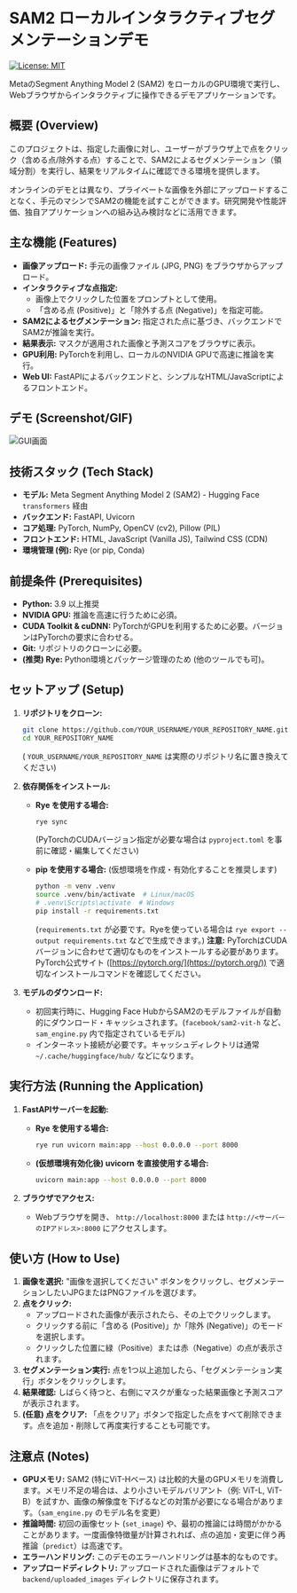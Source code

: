 # SAM2 ローカルインタラクティブセグメンテーションデモ

[![License: MIT](https://img.shields.io/badge/License-MIT-yellow.svg)](https://opensource.org/licenses/MIT) <!-- ライセンスに応じて変更 -->

MetaのSegment Anything Model 2 (SAM2) をローカルのGPU環境で実行し、Webブラウザからインタラクティブに操作できるデモアプリケーションです。

## 概要 (Overview)

このプロジェクトは、指定した画像に対し、ユーザーがブラウザ上で点をクリック（含める点/除外する点）することで、SAM2によるセグメンテーション（領域分割）を実行し、結果をリアルタイムに確認できる環境を提供します。

オンラインのデモとは異なり、プライベートな画像を外部にアップロードすることなく、手元のマシンでSAM2の機能を試すことができます。研究開発や性能評価、独自アプリケーションへの組み込み検討などに活用できます。

## 主な機能 (Features)

*   **画像アップロード:** 手元の画像ファイル (JPG, PNG) をブラウザからアップロード。
*   **インタラクティブな点指定:**
    *   画像上でクリックした位置をプロンプトとして使用。
    *   「含める点 (Positive)」と「除外する点 (Negative)」を指定可能。
*   **SAM2によるセグメンテーション:** 指定された点に基づき、バックエンドでSAM2が推論を実行。
*   **結果表示:** マスクが適用された画像と予測スコアをブラウザに表示。
*   **GPU利用:** PyTorchを利用し、ローカルのNVIDIA GPUで高速に推論を実行。
*   **Web UI:** FastAPIによるバックエンドと、シンプルなHTML/JavaScriptによるフロントエンド。

## デモ (Screenshot/GIF)


![GUI画面](https://blog.iamfax.com/images/segmentation.png) 

## 技術スタック (Tech Stack)

*   **モデル:** Meta Segment Anything Model 2 (SAM2) - Hugging Face `transformers` 経由
*   **バックエンド:** FastAPI, Uvicorn
*   **コア処理:** PyTorch, NumPy, OpenCV (cv2), Pillow (PIL)
*   **フロントエンド:** HTML, JavaScript (Vanilla JS), Tailwind CSS (CDN)
*   **環境管理 (例):** Rye (or pip, Conda)

## 前提条件 (Prerequisites)

*   **Python:** 3.9 以上推奨
*   **NVIDIA GPU:** 推論を高速に行うために必須。
*   **CUDA Toolkit & cuDNN:** PyTorchがGPUを利用するために必要。バージョンはPyTorchの要求に合わせる。
*   **Git:** リポジトリのクローンに必要。
*   **(推奨) Rye:** Python環境とパッケージ管理のため (他のツールでも可)。

## セットアップ (Setup)

1.  **リポジトリをクローン:**
    ```bash
    git clone https://github.com/YOUR_USERNAME/YOUR_REPOSITORY_NAME.git
    cd YOUR_REPOSITORY_NAME
    ```
    ( `YOUR_USERNAME/YOUR_REPOSITORY_NAME` は実際のリポジトリ名に置き換えてください)

2.  **依存関係をインストール:**

    *   **Rye を使用する場合:**
        ```bash
        rye sync
        ```
        (PyTorchのCUDAバージョン指定が必要な場合は `pyproject.toml` を事前に確認・編集してください)

    *   **pip を使用する場合:**
        (仮想環境を作成・有効化することを推奨します)
        ```bash
        python -m venv .venv
        source .venv/bin/activate  # Linux/macOS
        # .venv\Scripts\activate  # Windows
        pip install -r requirements.txt
        ```
        (`requirements.txt` が必要です。Ryeを使っている場合は `rye export --output requirements.txt` などで生成できます。)
        **注意:** PyTorchはCUDAバージョンに合わせて適切なものをインストールする必要があります。PyTorch公式サイト ([https://pytorch.org/](https://pytorch.org/)) で適切なインストールコマンドを確認してください。

3.  **モデルのダウンロード:**
    *   初回実行時に、Hugging Face HubからSAM2のモデルファイルが自動的にダウンロード・キャッシュされます。(`facebook/sam2-vit-h` など、`sam_engine.py` 内で指定されているモデル)
    *   インターネット接続が必要です。キャッシュディレクトリは通常 `~/.cache/huggingface/hub/` などになります。

## 実行方法 (Running the Application)

1.  **FastAPIサーバーを起動:**

    *   **Rye を使用する場合:**
        ```bash
        rye run uvicorn main:app --host 0.0.0.0 --port 8000
        ```

    *   **(仮想環境有効化後) uvicorn を直接使用する場合:**
        ```bash
        uvicorn main:app --host 0.0.0.0 --port 8000
        ```

2.  **ブラウザでアクセス:**
    *   Webブラウザを開き、 `http://localhost:8000` または `http://<サーバーのIPアドレス>:8000` にアクセスします。

## 使い方 (How to Use)

1.  **画像を選択:** "画像を選択してください" ボタンをクリックし、セグメンテーションしたいJPGまたはPNGファイルを選びます。
2.  **点をクリック:**
    *   アップロードされた画像が表示されたら、その上でクリックします。
    *   クリックする前に「含める (Positive)」か「除外 (Negative)」のモードを選択します。
    *   クリックした位置に緑（Positive）または赤（Negative）の点が表示されます。
3.  **セグメンテーション実行:** 点を1つ以上追加したら、「セグメンテーション実行」ボタンをクリックします。
4.  **結果確認:** しばらく待つと、右側にマスクが重なった結果画像と予測スコアが表示されます。
5.  **(任意) 点をクリア:** 「点をクリア」ボタンで指定した点をすべて削除できます。点を追加・削除して再度実行することも可能です。

## 注意点 (Notes)

*   **GPUメモリ:** SAM2 (特にViT-Hベース) は比較的大量のGPUメモリを消費します。メモリ不足の場合は、より小さいモデルバリアント（例: ViT-L, ViT-B）を試すか、画像の解像度を下げるなどの対策が必要になる場合があります。（`sam_engine.py` のモデル名を変更）
*   **推論時間:** 初回の画像セット (`set_image`) や、最初の推論には時間がかかることがあります。一度画像特徴量が計算されれば、点の追加・変更に伴う再推論（`predict`）は高速です。
*   **エラーハンドリング:** このデモのエラーハンドリングは基本的なものです。
*   **アップロードディレクトリ:** アップロードされた画像はデフォルトで `backend/uploaded_images` ディレクトリに保存されます。


